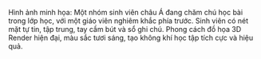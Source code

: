 Hình ảnh minh họa: Một nhóm sinh viên châu Á đang chăm chú học bài trong lớp học, với một giáo viên nghiêm khắc phía trước. Sinh viên có nét mặt tự tin, tập trung, tay cầm bút và sổ ghi chú. Phong cách đồ họa 3D Render hiện đại, màu sắc tươi sáng, tạo không khí học tập tích cực và hiệu quả.
